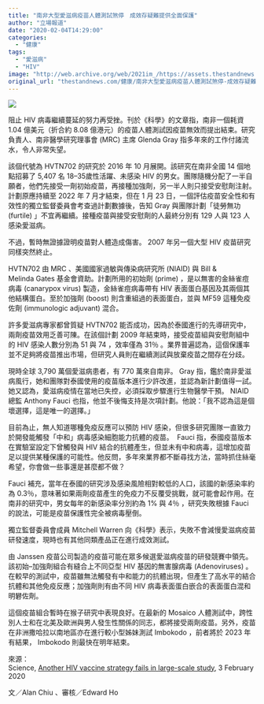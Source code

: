 ```yaml
---
title: "南非大型愛滋病疫苗人體測試煞停　成效存疑難提供全面保護"
author: "立場報道"
date: "2020-02-04T14:29:00"
categories:
  - "健康"
tags:
  - "愛滋病"
  - "HIV"
image: "http://web.archive.org/web/2021im_/https://assets.thestandnews.com/media/photos/20200204-04_n97nT_Wbi9VOY.png"
original_url: "thestandnews.com/健康/南非大型愛滋病疫苗人體測試煞停-成效存疑難提供全面保護"
---
```

![](http://web.archive.org/web/2021im_/https://assets.thestandnews.com/media/photos/20200204-04_n97nT_Wbi9VOY.png)

阻止 HIV 病毒繼續蔓延的努力再受挫。刊於《科學》的文章指，南非一個耗資 1.04 億美元（折合約 8.08 億港元）的疫苗人體測試因疫苗無效而提出結束。研究負責人、南非醫學研究理事會 (MRC) 主席 Glenda Gray 指多年來的工作付諸流水，令人非常失望。

該個代號為 HVTN702 的研究於 2016 年 10 月展開。該研究在南非全國 14 個地點招募了 5,407 名 18–35歲性活躍、未感染 HIV 的男女。團隊隨機分配了一半自願者，他們先接受一劑初始疫苗，再接種加強劑，另一半人則只接受安慰劑注射。計劃原應持續至 2022 年 7 月才結束，但在 1 月 23 日，一個評估疫苗安全性和有效性的獨立監督委員會考查過計劃數據後，告知 Gray 與團隊計劃「徒勞無功 (furtile) 」不宜再繼續。接種疫苗與接受安慰劑的人最終分別有 129 人與 123 人感染愛滋病。

不過，暫時無證據證明疫苗對人體造成傷害。 2007 年另一個大型 HIV 疫苗研究同樣突然終止。

HVTN702 由 MRC 、美國國家過敏與傳染病研究所 (NIAID) 與 Bill & Melinda Gates 基金會資助。計劃所用的初始劑 (prime) ，是以無害的金絲雀痘病毒 (canarypox virus) 製造，金絲雀痘病毒帶有 HIV 表面蛋白基因及其兩個其他結構蛋白。至於加強劑 (boost) 則含重組過的表面蛋白，並與 MF59 這種免疫佐劑 (immunologic adjuvant) 混合。

許多愛滋病專家都曾質疑 HVTN702 能否成功，因為於泰國進行的先導研究中，兩劑疫苗效用乏善可陳。在該個計劃 2009 年結束時，接受疫苗組與安慰劑組中的 HIV 感染人數分別為 51 與 74 ，效率僅為 31％ 。業界普遍認為，這個保護率並不足夠將疫苗推出市場，但研究人員則在繼續測試與放棄疫苗之間存在分歧。

現時全球 3,790 萬個愛滋病患者，有 770 萬來自南非。 Gray 指，鑑於南非愛滋病風行，她和團隊對泰國使用的疫苗版本進行少許改進，並認為新計劃值得一試。她又認為，愛滋病疫情在當地已失控，必須採取步驟進行生物醫學干預。 NIAID 總監 Anthony Fauci 也指，他並不後悔支持是次項計劃。他說：「我不認為這是個壞選擇，這是唯一的選擇。」

目前為止，無人知道哪種免疫反應可以預防 HIV 感染，但很多研究團隊一直致力於開發能觸發「中和」病毒感染細胞能力抗體的疫苗。  Fauci 指，泰國疫苗版本在實驗室設定下曾觸發與 HIV 結合的抗體產生，但並未有中和病毒，這增加疫苗足以提供某種保護的可能性。他反問，多年來業界都不斷尋找方法，當時抓住絲毫希望，你會做一些事還是甚麼都不做？

Fauci 補充，當年在泰國的研究涉及感染風險相對較低的人口，該國的新感染率約為 0.3％，意味著如果兩劑疫苗產生的免疫力不反覆受挑戰，就可能會起作用。在南非的研究中，男女每年的新感染率分別約為 1% 與 4％ ，研究失敗根據 Fauci 的說法，可能是疫苗保護性完全被病毒壓倒。

獨立監督委員會成員 Mitchell Warren 向《科學》表示，失敗不會減慢愛滋病疫苗研發速度，現時也有其他同類產品正在進行成效測試。

由 Janssen 疫苗公司製造的疫苗可能在眾多候選愛滋病疫苗的研發競賽中領先。該初始–加強劑組合有縫合上不同亞型 HIV 基因的無害腺病毒 (Adenoviruses) 。在較早的測試中，疫苗雖無法觸發有中和能力的抗體出現，但產生了高水平的結合抗體和其他免疫反應；加強劑則有由不同 HIV 病毒表面蛋白嵌合的表面蛋白混和明礬佐劑。

這個疫苗組合暫時在猴子研究中表現良好。在最新的 Mosaico 人體測試中，跨性別人士和在北美及歐洲與男人發生性關係的同志，都將接受兩劑疫苗。另外，疫苗在非洲撒哈拉以南地區亦在進行較小型姊妹測試 Imbokodo ，前者將於 2023 年有結果， Imbokodo 則最快在明年結束。

來源：  
Science, [Another HIV vaccine strategy fails in large-scale study](http://web.archive.org/web/20211229132802/https://www.sciencemag.org/news/2020/02/another-hiv-vaccine-strategy-fails-large-scale-study), 3 February 2020

文／Alan Chiu 、審核／Edward Ho